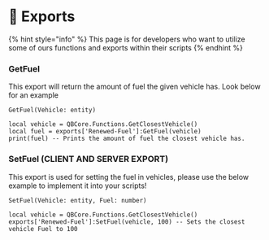 # 🔵 Exports



{% hint style="info" %}
This page is for developers who want to utilize some of ours functions and exports within their scripts
{% endhint %}

### GetFuel

This export will return the amount of fuel the given vehicle has. Look below for an example

```
GetFuel(Vehicle: entity)

local vehicle = QBCore.Functions.GetClosestVehicle()
local fuel = exports['Renewed-Fuel']:GetFuel(vehicle)
print(fuel) -- Prints the amount of fuel the closest vehicle has.
```

### SetFuel (CLIENT AND SERVER EXPORT)

This export is used for setting the fuel in vehicles, please use the below example to implement it into your scripts!

```
SetFuel(Vehicle: entity, Fuel: number)

local vehicle = QBCore.Functions.GetClosestVehicle()
exports['Renewed-Fuel']:SetFuel(vehicle, 100) -- Sets the closest vehicle Fuel to 100
```

